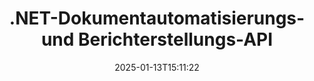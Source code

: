 ---
############################# Static ############################
layout: "landing"
date: 2025-01-13T15:11:22
draft: false

lang: de
product: "Assembly"
product_tag: "assembly"
platform: "Net"
platform_tag: "net"

############################# Drop-down ############################
supported_platforms:
  items:
    # supported_platforms loop
    - title: ".NET"
      tag: "net"
    # supported_platforms loop
    - title: "Java"
      tag: "java"
    # supported_platforms loop
    - title: "Node.js"
      tag: "nodejs-java"

############################# Head ############################
head_title: ".NET-API für Dokumentautomatisierung, -zusammenstellung und -berichterstellung"
head_description: "C# .NET API für Dokumentautomatisierung, -zusammenstellung und -berichterstellung. Erstellen Sie PDF, Word, Excel, PPTX, HTML- und E-Mail-Dokumente aus benutzerdefinierten Vorlagen."

############################# Header ############################
title: ".NET-Dokumentautomatisierungs- und Berichterstellungs-API"
description: "Generieren Sie Berichte in .NET-Anwendungen, indem Sie Vorlagen definieren und Daten zusammenführen."
words:
  for: "für"

actions:
  main: "Testversion über Nuget herunterladen"
  main_link: "https://www.nuget.org/packages/GroupDocs.Assembly"
  alt: "Lizenzierung"
  alt_link: "https://purchase.groupdocs.com/pricing/assembly/net/"
  title: "Bereit, loszulegen?"
  description: "Testen Sie die Funktionen von GroupDocs.Assembly kostenlos oder fordern Sie eine Lizenz an."

release:
  title: "Version {0} veröffentlicht"
  notes: "Sehen Sie, was neu ist"
  downloads: "Downloads"
  link: "https://releases.groupdocs.com/assembly/net/"

code:
  title: "Diagramm in DOCX mit C# ausfüllen"
  more: "Weitere Beispiele"
  more_link: "https://github.com/groupdocs-assembly/GroupDocs.Assembly-for-.NET/"
  install: "dotnet add package GroupDocs.Assembly"
  content: |
    ```csharp {style=abap}   
    // Pfad zur Hauptvorlage
    string template = "chart_template.docx";

    // Produktivitätsdaten der Manager aus der Quelle abrufen
    DocumentTable data_table = 
        new DocumentTable("Managers.json", 1);

    // Erstellen Sie eine Instanz von DataSourceInfo mit den Daten
    DataSourceInfo data 
        = new DataSourceInfo(data_table, "managers");

    // Die Diagrammfaben mit einem anderen DataSourceInfo festlegen
    DataSourceInfo design = 
        new DataSourceInfo("red", "color");

    // Die Vorlage mit Daten füllen und in die Ausgabe speichern
    DocumentAssembler asm = new DocumentAssembler();
    asm.AssembleDocument(template, "result.docx", data, design);
    ```

############################# Overview ############################
overview:
  enable: true
  title: "GroupDocs.Assembly Übersicht"
  description: ".NET-Lösung zur Automatisierung der Dokumentenerstellung mit fortschrittlicher Datenintegration."
  features:
    # feature loop
    - title: "Fügen Sie Geschäftsdaten mit C# zu Dokumentvorlagen hinzu"
      content: "Berichterstellung leicht gemacht: Mit GroupDocs.Assembly for .NET können Sie mühelos Daten aus Quellen wie JSON oder XML in vordefinierte Vorlagen einfügen."

    # feature loop
    - title: "Verarbeiten Sie native Datenobjekte"
      content: "Unterstützte Dokumenttypen umfassen eingebettete Objekte wie Diagramme, Tabellen, Tabellen und Listen, die automatisch mit Daten gefüllt werden können."

    # feature loop
    - title: "Zusätzliche Funktionen"
      content: "GroupDocs.Assembly for .NET bietet umfangreiche Anpassungsoptionen. Gestalten Sie Datenobjekte programmatisch, generieren Sie Barcodes, nutzen Sie Online-Datenquellen über URLs und speichern Sie Ausgaben in verschiedenen Formaten."

############################# Platforms ############################
platforms:
  enable: true
  title: "Plattformunabhängigkeit"
  description: "GroupDocs.Assembly for .NET ist mit den folgenden Betriebssystemen, Frameworks und Paketmanagern kompatibel."
  items:
    # platform loop
    - title: "Amazon"
      image: "amazon"
    # platform loop
    - title: "Docker"
      image: "docker"
    # platform loop
    - title: "Azure"
      image: "azure"
    # platform loop
    - title: "VS Code"
      image: "vs_code"
    # platform loop
    - title: "ReSharper"
      image: "resharper"
    # platform loop
    - title: "macOS"
      image: "finder"
    # platform loop
    - title: "Linux"
      image: "linux"
    # platform loop
    - title: "NuGet"
      image: "nuget"

############################# File formats ############################
formats:
  enable: true
  title: "Unterstützte Dateiformate"
  description: |
    GroupDocs.Assembly for .NET kann die folgenden [Dateiformate](https://docs.groupdocs.com/assembly/net/supported-document-formats/)verarbeiten.
  groups:
    # group loop
    - color: "green"
      content: |
        ### Microsoft Office Formate
        * **Word:**  DOCX, DOC, DOCM, DOT, DOTX, DOTM, RTF, WordprocessingML
        * **Excel:** XLSX, XLS, XLSM, XLSB, XLTM, XLT, XLTM, XLTX, SpreadsheetML
        * **PowerPoint:** PPT, PPTX, PPTM, PPS, PPSX, PPSM, POTM, POTX
    # group loop
    - color: "blue"
      content: |
        ### Bilder & Andere Formate
        * **Portabel:** PDF
        * **Bilder:** SVG, TIFF
        * **Andere Office-Formate:** ODT, OTT, OTS, ODS, ODP, OTP
      # group loop
    - color: "red"
      content: |
        ### Andere Formate
        * **Web:** HTML, MHTML
        * **E-Mails:** EML, MSG, EMLX
        * **Andere:** EPUB, MD

############################# Features ############################
features:
  enable: true
  title: "GroupDocs.Assembly Funktionen"
  description: "Erstellen Sie Dokumente und Berichte mit erweiterten Datenmodellen."

  items:
    # feature loop
    - icon: "preview"
      title: "Erweiterte Datenrepräsentation"
      content: "Unterstützt eine breite Palette von Datenobjekten wie Diagramme, Listen, Tabellen, Bilder und mehr."

    # feature loop
    - icon: "manipulate"
      title: "Datenmanipulation"
      content: "Wenden Sie Formeln und sequenzielle Operationen an, um Daten effektiv zu formatieren und darzustellen."

    # feature loop
    - icon: "two_pages"
      title: "Breite der unterstützten Formate"
      content: "Arbeiten Sie nahtlos mit allen gängigen Dokumentformaten für Vorlagen oder Ausgabedateien."

    # feature loop
    - icon: "document_settings"
      title: "Reiches Vorlagen-Markup"
      content: "Nutzen Sie ordinale, kardinale und alphabetische numerische Formatierung in Vorlagen."

    # feature loop
    - icon: "text"
      title: "Barcodes einfügen"
      content: "Erzeugen Sie Barcode-Bilder dynamisch und fügen Sie diese in Ihre Dokumente ein."

    # feature loop
    - icon: "add"
      title: "Datenformatierung"
      content: "Formatieren Sie Strings in Vorlagen als Großbuchstaben, Kleinbuchstaben, kapitalisierte oder mit dem ersten Buchstaben als Großbuchstaben."

    # feature loop
    - icon: "manipulate"
      title: "Inhalt von Dokumenten manipulieren"
      content: "Fügen Sie dynamisch Inhalte von externen Dokumenten in Ihre Berichte ein."

    # feature loop
    - icon: "convert"
      title: "In mehreren Formaten speichern"
      content: "Geben Sie das Ausgabeformat der Datei anhand von Dateidownloads oder detaillierten Konfigurationen an."

    # feature loop
    - icon: "update"
      title: "Flexibles Datenverarbeiten"
      content: "Fügen Sie Bilder und Dokumente dynamisch mit Base64-codierten Bytes ein."

############################# Code samples ############################
code_samples:
  enable: true
  title: "Codebeispiele"
  description: "Codebeispiele für typische GroupDocs.Assembly-Operationen."
  items:
    # code sample loop
    - title: "Aufzählungsliste in einem Microsoft Word-Dokument"
      content: |
        [Aufzählungslisten](https://docs.groupdocs.com/assembly/net/bulleted-list-in-word-processing-document/) sind eine gängige Möglichkeit, Geschäftsdaten darzustellen. Hier ist ein Beispiel, wie man mit GroupDocs.Assembly eine Liste in ein Word-Dokument hinzufügt.
        {{< landing/code title="Wie man eine Liste in Dokumenten füllt">}}
        ```csharp {style=abap}
        // Fügen Sie diese Vorlage auf einer Dokumentseite ein:
        // Leistungsindikatoren der Manager
        // . <<foreach [in products]>><<[ProductName]>>
        // <</foreach>>

        // Geben Sie den Vorlagenpfad an
        string template = "Bulleted List Template.docx";

        // Legen Sie den Ausgabedateipfad fest
        string result = "Result Report.docx"

        // Rufen Sie die Daten der Manager aus einer JSON-Quelle ab
        JsonDataSource dataSource = new JsonDataSource("Report data.json");
        DataSourceInfo data = new DataSourceInfo(dataSource, "managers")

        // Generieren Sie den Bericht mit den ausgefüllten Daten
        DocumentAssembler assembler = new DocumentAssembler();
        assembler.AssembleDocument(template, result, data);
        ```
        {{< /landing/code >}}
    # code sample loop
    - title: "Tortendiagramme in PPTX-Präsentationen"
      content: |
        Sie können [Tortendiagramme](https://docs.groupdocs.com/assembly/net/pie-chart-in-presentation-document/) mithilfe von Vorlagen und XML-Daten erstellen. Verbessern Sie Ihre Berichte mit ansprechend dargestellten Daten.
        {{< landing/code title="Wie man Daten in einem Tortendiagramm darstellt">}}
        ```csharp {style=abap}
        // Fügen Sie das Titel-Template für das Diagramm zur Präsentation hinzu:
        // Umsatz der Kunden <<foreach [in customers]>> 
        // <<x [CustomerName]>>

        // Fügen Sie auch das Daten-Template für das Diagramm hinzu:
        // Total Order Price<<foreach [in customers]>> 
        // <<x [CustomerName]>>

        // Geben Sie den Pfad zur Diagrammvorlage an
        string template = "Pie Chart Template.pptx";

        // Legen Sie den Ausgabedateipfad fest
        string result = "Result Report.pptx"

        // Rufen Sie die Kundendaten aus einer XML-Quelle ab
        JsonDataSource dataSource = new JsonDataSource("Chart data.xml");
        DataSourceInfo data = new DataSourceInfo(dataSource, "customers")

        // Generieren Sie das Diagramm und speichern Sie das Ergebnis
        DocumentAssembler assembler = new DocumentAssembler();
        assembler.AssembleDocument(template, result, data);
        ```
        {{< /landing/code >}}

---